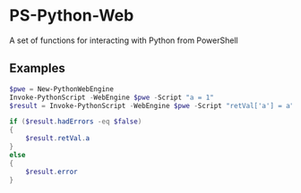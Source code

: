 # PS-Python-Web
A set of functions for interacting with Python from PowerShell
## Examples
```PowerShell
$pwe = New-PythonWebEngine
Invoke-PythonScript -WebEngine $pwe -Script "a = 1"
$result = Invoke-PythonScript -WebEngine $pwe -Script "retVal['a'] = a"

if ($result.hadErrors -eq $false)
{
    $result.retVal.a
}
else
{
    $result.error
}
```
